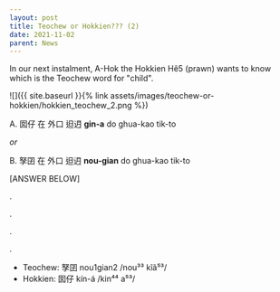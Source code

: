 ```yaml
---
layout: post
title: Teochew or Hokkien??? (2)
date: 2021-11-02
parent: News
---
```


In our next instalment, A-Hok the Hokkien Hê5 (prawn) wants to know which is
the Teochew word for "child".

![]({{ site.baseurl }}{% link assets/images/teochew-or-hokkien/hokkien_teochew_2.png %})


A. 囡仔 在 外口 𨑨迌 **gin-a** do ghua-kao tik-to

*or*

B. 孥囝 在 外口 𨑨迌 **nou-gian** do ghua-kao tik-to


[ANSWER BELOW]

.

.

.

.

 * Teochew: 孥囝 nou1gian2 /nou³³ kĩã⁵³/
 * Hokkien: 囡仔 kín-á /kin⁴⁴ a⁵³/
